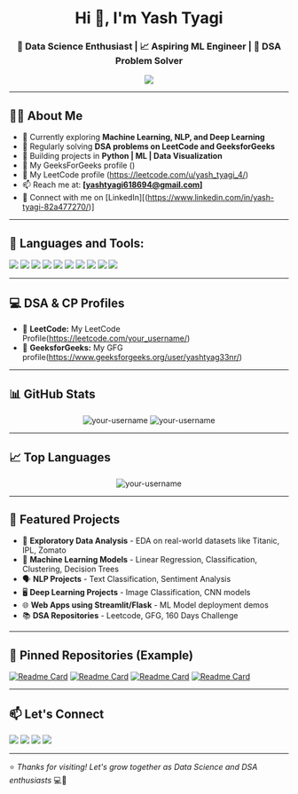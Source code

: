 <h1 align="center">Hi 👋, I'm Yash Tyagi</h1>
<h3 align="center">🎯 Data Science Enthusiast | 📈 Aspiring ML Engineer | 🧠 DSA Problem Solver</h3>

<p align="center">
  <img src="https://readme-typing-svg.herokuapp.com?size=22&color=0F9D58&center=true&vCenter=true&lines=Data+Science+Learner;Machine+Learning+Enthusiast;DSA+Problem+Solver;Python+Programmer;Always+Learning+New+Things" />
</p>

---

## 👨‍💻 About Me
- 🌱 Currently exploring **Machine Learning, NLP, and Deep Learning**
- 🚀 Regularly solving **DSA problems on LeetCode and GeeksforGeeks**
- 🔭 Building projects in **Python | ML | Data Visualization**
- 📝 My GeeksForGeeks profile ()
- 📝 My LeetCode profile (https://leetcode.com/u/yash_tyagi_4/)
- 📫 Reach me at: **[yashtyagi618694@gmail.com]**
- 💼 Connect with me on [LinkedIn][(https://www.linkedin.com/in/yash-tyagi-82a477270/)]

---

## 🚀 Languages and Tools:
<p align="left">
  <img src="https://img.shields.io/badge/Python-3776AB?style=for-the-badge&logo=python&logoColor=white"/>
  <img src="https://img.shields.io/badge/NumPy-013243?style=for-the-badge&logo=numpy&logoColor=white"/>
  <img src="https://img.shields.io/badge/Pandas-150458?style=for-the-badge&logo=pandas&logoColor=white"/>
  <img src="https://img.shields.io/badge/Matplotlib-FF5722?style=for-the-badge&logo=matplotlib&logoColor=white"/>
  <img src="https://img.shields.io/badge/scikit_learn-F7931E?style=for-the-badge&logo=scikit-learn&logoColor=white"/>
  <img src="https://img.shields.io/badge/MySQL-4479A1?style=for-the-badge&logo=mysql&logoColor=white"/>
  <img src="https://img.shields.io/badge/PowerBI-F2C811?style=for-the-badge&logo=powerbi&logoColor=black"/>
  <img src="https://img.shields.io/badge/VS%20Code-007ACC?style=for-the-badge&logo=visual-studio-code&logoColor=white"/>
  <img src="https://img.shields.io/badge/Jupyter-F37626?style=for-the-badge&logo=jupyter&logoColor=white"/>
  <img src="https://img.shields.io/badge/Streamlit-FF4B4B?style=for-the-badge&logo=streamlit&logoColor=white"/>
</p>

---

## 💻 DSA & CP Profiles
- 🌟 **LeetCode:** My LeetCode Profile(https://leetcode.com/your_username/)
- 💚 **GeeksforGeeks:** My GFG profile(https://www.geeksforgeeks.org/user/yashtyag33nr/)

---

## 📊 GitHub Stats
<p align="center">
  <img src="https://github-readme-stats.vercel.app/api?username=your-username&show_icons=true&theme=radical" alt="your-username" />
  <img src="https://github-readme-streak-stats.herokuapp.com/?user=your-username&theme=radical" alt="your-username" />
</p>

---

## 📈 Top Languages
<p align="center">
  <img src="https://github-readme-stats.vercel.app/api/top-langs/?username=your-username&layout=compact&theme=radical" alt="your-username" />
</p>

---

## 🧠 Featured Projects
- 🔎 **Exploratory Data Analysis** - EDA on real-world datasets like Titanic, IPL, Zomato
- 🤖 **Machine Learning Models** - Linear Regression, Classification, Clustering, Decision Trees
- 🗣️ **NLP Projects** - Text Classification, Sentiment Analysis
- 🖥️ **Deep Learning Projects** - Image Classification, CNN models
- 🌐 **Web Apps using Streamlit/Flask** - ML Model deployment demos
- 📚 **DSA Repositories** - Leetcode, GFG, 160 Days Challenge

---

## 📌 Pinned Repositories (Example)
[![Readme Card](https://github-readme-stats.vercel.app/api/pin/?username=your-username&repo=ML-Projects&theme=radical)](https://github.com/your-username/ML-Projects)
[![Readme Card](https://github-readme-stats.vercel.app/api/pin/?username=your-username&repo=EDA-CaseStudies&theme=radical)](https://github.com/your-username/EDA-CaseStudies)
[![Readme Card](https://github-readme-stats.vercel.app/api/pin/?username=your-username&repo=Leetcode-Solutions&theme=radical)](https://github.com/your-username/Leetcode-Solutions)
[![Readme Card](https://github-readme-stats.vercel.app/api/pin/?username=your-username&repo=SQL-Projects&theme=radical)](https://github.com/your-username/SQL-Projects)

---

## 📫 Let's Connect
<p align="left">
  <a href="https://www.linkedin.com/in/yourprofile/" target="blank"><img src="https://img.shields.io/badge/LinkedIn-0A66C2?style=for-the-badge&logo=linkedin&logoColor=white"/></a>
  <a href="mailto:your.email@example.com" target="blank"><img src="https://img.shields.io/badge/Gmail-D14836?style=for-the-badge&logo=gmail&logoColor=white"/></a>
  <a href="https://leetcode.com/your_username/" target="blank"><img src="https://img.shields.io/badge/LeetCode-FFA116?style=for-the-badge&logo=leetcode&logoColor=black"/></a>
  <a href="https://auth.geeksforgeeks.org/user/your_username/" target="blank"><img src="https://img.shields.io/badge/GeeksforGeeks-0F9D58?style=for-the-badge&logo=GeeksforGeeks&logoColor=white"/></a>
</p>

---

⭐️ _Thanks for visiting! Let's grow together as Data Science and DSA enthusiasts_ 💻🚀

